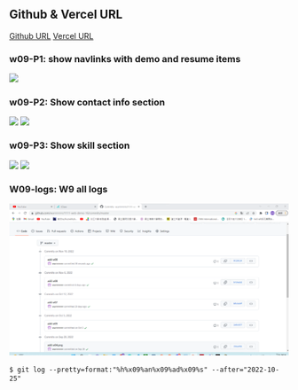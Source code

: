 ## Github & Vercel URL

[Github URL](https://github.com/htchung/1111-web-demo-id)
[Vercel URL](https://1111-web-demo-id-kd9e.vercel.app/)

### w09-P1: show navlinks with demo and resume items

![](w09-p1.png)

### w09-P2: Show contact info section

![](w09-p2-1.png)
![](w09-p2-2.png)

### w09-P3: Show skill section

![](w09-p3-1.png)
![](w09-p3-2.png)

### W09-logs: W9 all logs

![](w08-logs.png)

```
$ git log --pretty=format:"%h%x09%an%x09%ad%x09%s" --after="2022-10-25"
```
